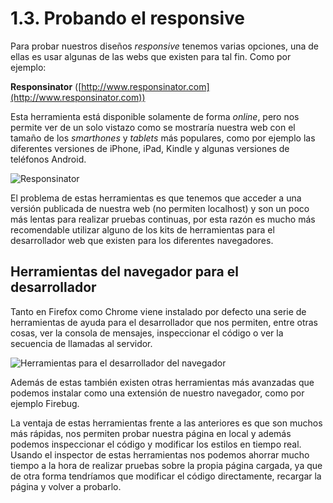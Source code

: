 # 1.3. Probando el responsive

Para probar nuestros diseños _responsive_ tenemos varias opciones, una de ellas es usar algunas de las webs que existen para tal fin. Como por ejemplo:

**Responsinator** ([http://www.responsinator.com](http://www.responsinator.com))

Esta herramienta está disponible solamente de forma _online_, pero nos permite ver de un solo vistazo como se mostraría nuestra web con el tamaño de los _smarthones_ y _tablets_ más populares, como por ejemplo las diferentes versiones de iPhone, iPad, Kindle y algunas versiones de teléfonos Android.

![](assets/web_responsive/test_responsinator.jpg "Responsinator")

El problema de estas herramientas es que tenemos que acceder a una versión publicada de nuestra web (no permiten localhost) y son un poco más lentas para realizar pruebas continuas, por esta razón es mucho más recomendable utilizar alguno de los kits de herramientas para el desarrollador web que existen para los diferentes navegadores.

## Herramientas del navegador para el desarrollador

Tanto en Firefox como Chrome viene instalado por defecto una serie de herramientas de ayuda para el desarrollador que nos permiten, entre otras cosas, ver la consola de mensajes, inspeccionar el código o ver la secuencia de llamadas al servidor.

![](assets/web_responsive/test_developer_tools.png "Herramientas para el desarrollador del navegador")

Además de estas también existen otras herramientas más avanzadas que podemos instalar como una extensión de nuestro navegador, como por ejemplo Firebug.

La ventaja de estas herramientas frente a las anteriores es que son muchos más rápidas, nos permiten probar nuestra página en local y además podemos inspeccionar el código y modificar los estilos en tiempo real. Usando el inspector de estas herramientas nos podemos ahorrar mucho tiempo a la hora de realizar pruebas sobre la propia página cargada, ya que de otra forma tendríamos que modificar el código directamente, recargar la página y volver a probarlo.
